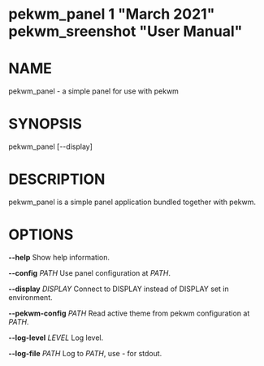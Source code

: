 pekwm_panel 1 "March 2021" pekwm_sreenshot "User Manual"
===============================================================

# NAME
pekwm_panel - a simple panel for use with pekwm

# SYNOPSIS
pekwm_panel [--display]

# DESCRIPTION
pekwm_panel is a simple panel application bundled together with pekwm.

# OPTIONS
**--help** Show help information.

**--config** _PATH_ Use panel configuration at _PATH_.

**--display** _DISPLAY_ Connect to DISPLAY instead of DISPLAY set in environment.

**--pekwm-config** _PATH_ Read active theme from pekwm configuration at _PATH_.

**--log-level** _LEVEL_ Log level.

**--log-file** _PATH_ Log to _PATH_, use - for stdout.
